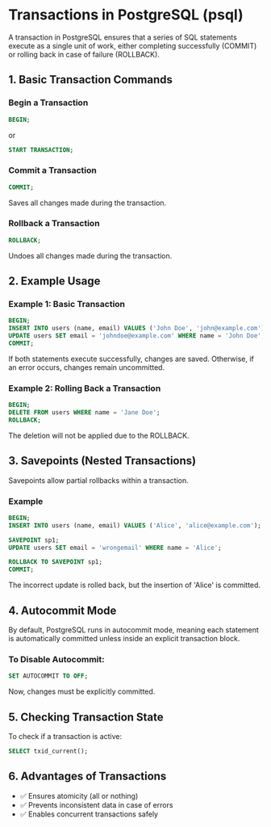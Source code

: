 # Transactions in PostgreSQL (psql)

A transaction in PostgreSQL ensures that a series of SQL statements execute as a single unit of work, either completing successfully (COMMIT) or rolling back in case of failure (ROLLBACK).

## 1. Basic Transaction Commands

### Begin a Transaction

```sql
BEGIN;
```
or

```sql
START TRANSACTION;
```

### Commit a Transaction

```sql
COMMIT;
```
Saves all changes made during the transaction.

### Rollback a Transaction

```sql
ROLLBACK;
```
Undoes all changes made during the transaction.

## 2. Example Usage

### Example 1: Basic Transaction

```sql
BEGIN;
INSERT INTO users (name, email) VALUES ('John Doe', 'john@example.com');
UPDATE users SET email = 'johndoe@example.com' WHERE name = 'John Doe';
COMMIT;
```
If both statements execute successfully, changes are saved. Otherwise, if an error occurs, changes remain uncommitted.

### Example 2: Rolling Back a Transaction

```sql
BEGIN;
DELETE FROM users WHERE name = 'Jane Doe';
ROLLBACK;
```
The deletion will not be applied due to the ROLLBACK.

## 3. Savepoints (Nested Transactions)

Savepoints allow partial rollbacks within a transaction.

### Example

```sql
BEGIN;
INSERT INTO users (name, email) VALUES ('Alice', 'alice@example.com');

SAVEPOINT sp1;
UPDATE users SET email = 'wrongemail' WHERE name = 'Alice';

ROLLBACK TO SAVEPOINT sp1;
COMMIT;
```
The incorrect update is rolled back, but the insertion of 'Alice' is committed.

## 4. Autocommit Mode

By default, PostgreSQL runs in autocommit mode, meaning each statement is automatically committed unless inside an explicit transaction block.

### To Disable Autocommit:

```sql
SET AUTOCOMMIT TO OFF;
```
Now, changes must be explicitly committed.

## 5. Checking Transaction State

To check if a transaction is active:

```sql
SELECT txid_current();
```

## 6. Advantages of Transactions

- ✅ Ensures atomicity (all or nothing)
- ✅ Prevents inconsistent data in case of errors
- ✅ Enables concurrent transactions safely
